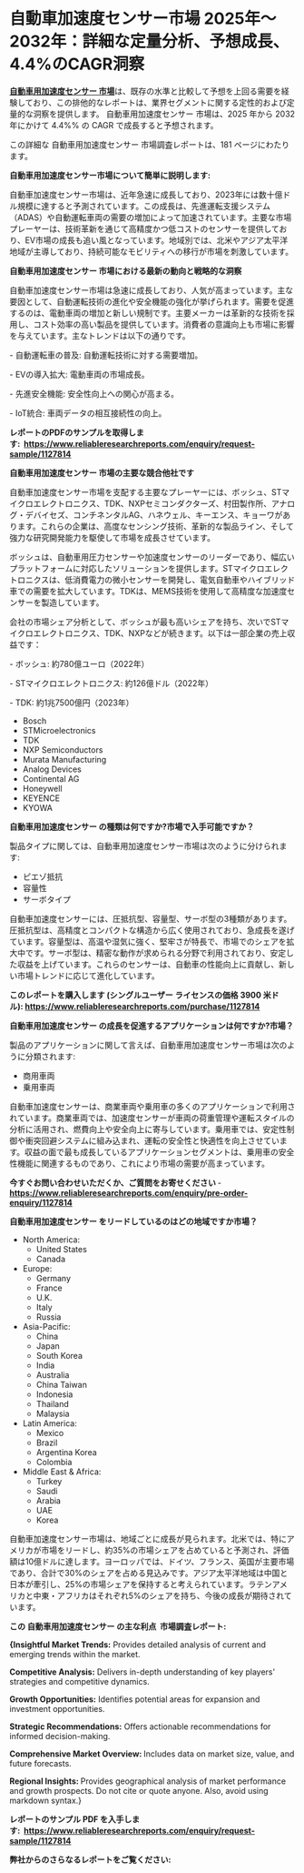 <p><h1>自動車加速度センサー市場 2025年～2032年：詳細な定量分析、予想成長、4.4%のCAGR洞察</h1></p><p data-sourcepos="1:1-1:157"><strong><a href="https://www.reliableresearchreports.com/automotive-acceleration-sensor-r1127814?utm_campaign=107&utm_medium=36&utm_source=Github&utm_content=ia&utm_term=13042025&utm_id=automotive-acceleration-sensor">自動車用加速度センサー 市場</a></strong>は、既存の水準と比較して予想を上回る需要を経験しており、この排他的なレポートは、業界セグメントに関する定性的および定量的な洞察を提供します。 自動車用加速度センサー 市場は、2025 年から 2032 年にかけて 4.4%% の CAGR で成長すると予想されます。</p>
<p data-sourcepos="3:1-3:50">この詳細な 自動車用加速度センサー 市場調査レポートは、181 ページにわたります。</p>
<p><strong>自動車用加速度センサー市場について簡単に説明します:</strong></p>
<p><p>自動車加速度センサー市場は、近年急速に成長しており、2023年には数十億ドル規模に達すると予測されています。この成長は、先進運転支援システム（ADAS）や自動運転車両の需要の増加によって加速されています。主要な市場プレーヤーは、技術革新を通じて高精度かつ低コストのセンサーを提供しており、EV市場の成長も追い風となっています。地域別では、北米やアジア太平洋地域が主導しており、持続可能なモビリティへの移行が市場を刺激しています。</p></p>
<p><strong>自動車用加速度センサー 市場における最新の動向と戦略的な洞察</strong></p>
<p><p>自動車加速度センサー市場は急速に成長しており、人気が高まっています。主な要因として、自動運転技術の進化や安全機能の強化が挙げられます。需要を促進するのは、電動車両の増加と新しい規制です。主要メーカーは革新的な技術を採用し、コスト効率の高い製品を提供しています。消費者の意識向上も市場に影響を与えています。主なトレンドは以下の通りです。</p><p>- 自動運転車の普及: 自動運転技術に対する需要増加。</p><p>- EVの導入拡大: 電動車両の市場成長。</p><p>- 先進安全機能: 安全性向上への関心が高まる。</p><p>- IoT統合: 車両データの相互接続性の向上。</p></p>
<p><strong>レポートのPDFのサンプルを取得します</strong><strong>:&nbsp;&nbsp;<a href="https://www.reliableresearchreports.com/enquiry/request-sample/1127814?utm_campaign=107&utm_medium=36&utm_source=Github&utm_content=ia&utm_term=13042025&utm_id=automotive-acceleration-sensor">https://www.reliableresearchreports.com/enquiry/request-sample/1127814</a></strong></p>
<p><strong>自動車用加速度センサー 市場の主要な競合他社です</strong></p>
<p><p>自動車加速度センサー市場を支配する主要なプレーヤーには、ボッシュ、STマイクロエレクトロニクス、TDK、NXPセミコンダクターズ、村田製作所、アナログ・デバイセズ、コンチネンタルAG、ハネウェル、キーエンス、キョーワがあります。これらの企業は、高度なセンシング技術、革新的な製品ライン、そして強力な研究開発能力を駆使して市場を成長させています。</p><p>ボッシュは、自動車用圧力センサーや加速度センサーのリーダーであり、幅広いプラットフォームに対応したソリューションを提供します。STマイクロエレクトロニクスは、低消費電力の微小センサーを開発し、電気自動車やハイブリッド車での需要を拡大しています。TDKは、MEMS技術を使用して高精度な加速度センサーを製造しています。</p><p>会社の市場シェア分析として、ボッシュが最も高いシェアを持ち、次いでSTマイクロエレクトロニクス、TDK、NXPなどが続きます。以下は一部企業の売上収益です：</p><p>- ボッシュ: 約780億ユーロ（2022年）</p><p>- STマイクロエレクトロニクス: 約126億ドル（2022年）</p><p>- TDK: 約1兆7500億円（2023年）</p></p>
<p><ul><li>Bosch</li><li>STMicroelectronics</li><li>TDK</li><li>NXP Semiconductors</li><li>Murata Manufacturing</li><li>Analog Devices</li><li>Continental AG</li><li>Honeywell</li><li>KEYENCE</li><li>KYOWA</li></ul></p>
<p><strong>自動車用加速度センサー の種類は何ですか?市場で入手可能ですか？</strong></p>
<p>製品タイプに関しては、自動車用加速度センサー市場は次のように分けられます:</p>
<p><ul><li>ピエゾ抵抗</li><li>容量性</li><li>サーボタイプ</li></ul></p>
<p><p>自動車加速度センサーには、圧抵抗型、容量型、サーボ型の3種類があります。圧抵抗型は、高精度とコンパクトな構造から広く使用されており、急成長を遂げています。容量型は、高温や湿気に強く、堅牢さが特長で、市場でのシェアを拡大中です。サーボ型は、精密な動作が求められる分野で利用されており、安定した収益を上げています。これらのセンサーは、自動車の性能向上に貢献し、新しい市場トレンドに応じて進化しています。</p></p>
<p><strong>このレポートを購入します (シングルユーザー ライセンスの価格 3900 米ドル):&nbsp;<a href="https://www.reliableresearchreports.com/purchase/1127814?utm_campaign=107&utm_medium=36&utm_source=Github&utm_content=ia&utm_term=13042025&utm_id=automotive-acceleration-sensor">https://www.reliableresearchreports.com/purchase/1127814</a></strong></p>
<p><strong>自動車用加速度センサー の成長を促進するアプリケーションは何ですか?市場？</strong></p>
<p>製品のアプリケーションに関して言えば、自動車用加速度センサー市場は次のように分類されます:</p>
<p><ul><li>商用車両</li><li>乗用車両</li></ul></p>
<p><p>自動車加速度センサーは、商業車両や乗用車の多くのアプリケーションで利用されています。商業車両では、加速度センサーが車両の荷重管理や運転スタイルの分析に活用され、燃費向上や安全向上に寄与しています。乗用車では、安定性制御や衝突回避システムに組み込まれ、運転の安全性と快適性を向上させています。収益の面で最も成長しているアプリケーションセグメントは、乗用車の安全性機能に関連するものであり、これにより市場の需要が高まっています。</p></p>
<p><strong>今すぐお問い合わせいただくか、ご質問をお寄せください</strong><strong>&nbsp;</strong>-<strong><a href="https://www.reliableresearchreports.com/enquiry/pre-order-enquiry/1127814?utm_campaign=107&utm_medium=36&utm_source=Github&utm_content=ia&utm_term=13042025&utm_id=automotive-acceleration-sensor">https://www.reliableresearchreports.com/enquiry/pre-order-enquiry/1127814</a></strong></p>
<p><strong>自動車用加速度センサー をリードしているのはどの地域ですか市場？</strong></p>
<p><ul>
    <li>
        North America:
        <ul>
            <li>United States</li>
            <li>Canada</li>
        </ul>
    </li>
    <li>
        Europe:
        <ul>
            <li>Germany</li>
            <li>France</li>
            <li>U.K.</li>
            <li>Italy</li>
            <li>Russia</li>
        </ul>
    </li>
    <li>
        Asia-Pacific:
        <ul>
            <li>China</li>
            <li>Japan</li>
            <li>South Korea</li>
            <li>India</li>
            <li>Australia</li>
            <li>China Taiwan</li>
            <li>Indonesia</li>
            <li>Thailand</li>
            <li>Malaysia</li>
        </ul>
    </li>
    <li>
        Latin America:
        <ul>
            <li>Mexico</li>
            <li>Brazil</li>
            <li>Argentina Korea</li>
            <li>Colombia</li>
        </ul>
    </li>
    <li>
        Middle East & Africa:
        <ul>
            <li>Turkey</li>
            <li>Saudi</li>
            <li>Arabia</li>
            <li>UAE</li>
            <li>Korea</li>
        </ul>
    </li>
    </ul></p>
<p><p>自動車加速度センサー市場は、地域ごとに成長が見られます。北米では、特にアメリカが市場をリードし、約35%の市場シェアを占めていると予測され、評価額は10億ドルに達します。ヨーロッパでは、ドイツ、フランス、英国が主要市場であり、合計で30%のシェアを占める見込みです。アジア太平洋地域は中国と日本が牽引し、25%の市場シェアを保持すると考えられています。ラテンアメリカと中東・アフリカはそれぞれ5%のシェアを持ち、今後の成長が期待されています。</p></p>
<p><strong>この 自動車用加速度センサー の主な利点&nbsp; 市場調査レポート:</strong></p>
<p><strong>{Insightful Market Trends:</strong> Provides detailed analysis of current and emerging trends within the market.</p>
<p><strong>Competitive Analysis:</strong> Delivers in-depth understanding of key players' strategies and competitive dynamics.</p>
<p><strong>Growth Opportunities:</strong> Identifies potential areas for expansion and investment opportunities.</p>
<p><strong>Strategic Recommendations:</strong> Offers actionable recommendations for informed decision-making.</p>
<p><strong>Comprehensive Market Overview: </strong>Includes data on market size, value, and future forecasts.</p>
<p><strong>Regional Insights: </strong>Provides geographical analysis of market performance and growth prospects. Do not cite or quote anyone. Also, avoid using markdown syntax.}</p>
<p><strong>レポートのサンプル PDF を入手します:&nbsp;</strong><strong>&nbsp;<a href="https://www.reliableresearchreports.com/enquiry/request-sample/1127814?utm_campaign=107&utm_medium=36&utm_source=Github&utm_content=ia&utm_term=13042025&utm_id=automotive-acceleration-sensor">https://www.reliableresearchreports.com/enquiry/request-sample/1127814</a></strong></p>
<p></p>
<p></p>
<p></p>
<p></p>
<p><strong>弊社からのさらなるレポートをご覧ください:</strong></p>
<p><strong><p></p><p></p><p></p></strong></p>
